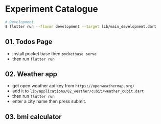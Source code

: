 # Experiment Catalogue

```sh
# Development
$ flutter run --flavor development --target lib/main_development.dart
```

## 01. Todos Page

- install pocket base then `pocketbase serve`
- then run `flutter run`

## 02. Weather app

- get open weather api key from `https://openweathermap.org/`
- add it to `lib/applications/02_weather/cubit/weather_cubit.dart`
- then run `flutter run`
- enter a city name then press submit.

## 03. bmi calculator
